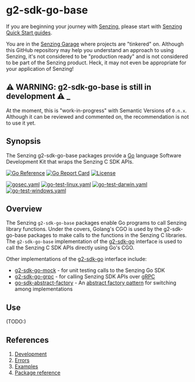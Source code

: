 # g2-sdk-go-base

If you are beginning your journey with
[Senzing](https://senzing.com/),
please start with
[Senzing Quick Start guides](https://docs.senzing.com/quickstart/).

You are in the
[Senzing Garage](https://github.com/senzing-garage-garage)
where projects are "tinkered" on.
Although this GitHub repository may help you understand an approach to using Senzing,
it's not considered to be "production ready" and is not considered to be part of the Senzing product.
Heck, it may not even be appropriate for your application of Senzing!

## :warning: WARNING: g2-sdk-go-base is still in development :warning: _

At the moment, this is "work-in-progress" with Semantic Versions of `0.n.x`.
Although it can be reviewed and commented on,
the recommendation is not to use it yet.

## Synopsis

The Senzing g2-sdk-go-base packages provide a
[Go](https://go.dev/)
language Software Development Kit that wraps the
Senzing C SDK APIs.

[![Go Reference](https://pkg.go.dev/badge/github.com/senzing/g2-sdk-go-base.svg)](https://pkg.go.dev/github.com/senzing/g2-sdk-go-base)
[![Go Report Card](https://goreportcard.com/badge/github.com/senzing/g2-sdk-go-base)](https://goreportcard.com/report/github.com/senzing/g2-sdk-go-base)
[![License](https://img.shields.io/badge/License-Apache2-brightgreen.svg)](https://github.com/senzing-garage/g2-sdk-go-base/blob/main/LICENSE)

[![gosec.yaml](https://github.com/senzing-garage/g2-sdk-go-base/actions/workflows/gosec.yaml/badge.svg)](https://github.com/senzing-garage/g2-sdk-go-base/actions/workflows/gosec.yaml)
[![go-test-linux.yaml](https://github.com/senzing-garage/g2-sdk-go-base/actions/workflows/go-test-linux.yaml/badge.svg)](https://github.com/senzing-garage/g2-sdk-go-base/actions/workflows/go-test-linux.yaml)
[![go-test-darwin.yaml](https://github.com/senzing-garage/g2-sdk-go-base/actions/workflows/go-test-darwin.yaml/badge.svg)](https://github.com/senzing-garage/g2-sdk-go-base/actions/workflows/go-test-darwin.yaml)
[![go-test-windows.yaml](https://github.com/senzing-garage/g2-sdk-go-base/actions/workflows/go-test-windows.yaml/badge.svg)](https://github.com/senzing-garage/g2-sdk-go-base/actions/workflows/go-test-windows.yaml)

## Overview

The Senzing `g2-sdk-go-base` packages enable Go programs to call Senzing library functions.
Under the covers, Golang's CGO is used by the g2-sdk-go-base packages to make calls
to the functions in the Senzing C libraries.
The `g2-sdk-go-base` implementation of the
[g2-sdk-go](https://github.com/senzing-garage/g2-sdk-go)
interface is used to call the Senzing C SDK APIs directly using Go's CGO.

Other implementations of the
[g2-sdk-go](https://github.com/senzing-garage/g2-sdk-go)
interface include:

- [g2-sdk-go-mock](https://github.com/senzing-garage/g2-sdk-go-mock) - for
  unit testing calls to the Senzing Go SDK
- [g2-sdk-go-grpc](https://github.com/senzing-garage/g2-sdk-go-grpc) - for
  calling Senzing SDK APIs over [gRPC](https://grpc.io/)
- [go-sdk-abstract-factory](https://github.com/senzing-garage/go-sdk-abstract-factory) - An
  [abstract factory pattern](https://en.wikipedia.org/wiki/Abstract_factory_pattern)
  for switching among implementations

## Use

(TODO:)

## References

1. [Development](docs/development.md)
1. [Errors](docs/errors.md)
1. [Examples](docs/examples.md)
1. [Package reference](https://pkg.go.dev/github.com/senzing/g2-sdk-go-base)
